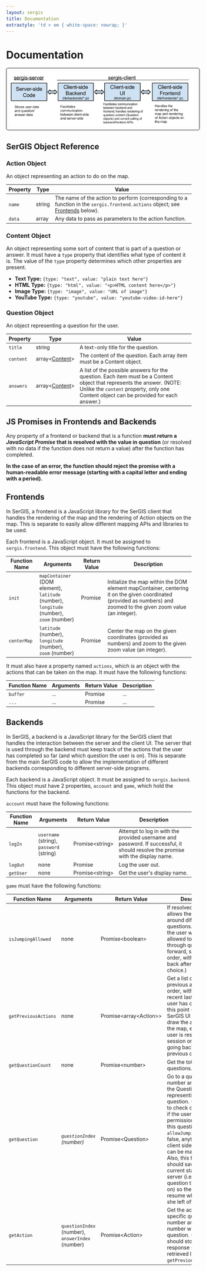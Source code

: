 ```yaml
---
layout: sergis
title: Documentation
extrastyle: 'td > em { white-space: nowrap; }'
---
```

# Documentation

<p style="text-align: center;"><img src="server-client.png" style="border: 1px solid black; padding: 10px; border-radius: 5px;"></p>

## SerGIS Object Reference

### Action Object

An object representing an action to do on the map.

| Property | Type   | Value
| -------- | -----  | -----
| `name`   | string |  The name of the action to perform (corresponding to a function in the `sergis.frontend.actions` object; see [Frontends](#frontends) below).
| `data`   | array  | Any data to pass as parameters to the action function.

### Content Object

An object representing some sort of content that is part of a question or answer. It must have a `type` property that identifies what type of content it is. The value of the `type` property determines which other properties are present.

 - **Text Type:** `{type: "text", value: "plain text here"}`
 - **HTML Type:** `{type: "html", value: "<p>HTML content here</p>"}`
 - **Image Type:** `{type: "image", value: "URL of image"}`
 - **YouTube Type:** `{type: "youtube", value: "youtube-video-id-here"}`

### Question Object

An object representing a question for the user.

| Property  | Type   | Value
| --------  | ----   | -----
| `title`   | string | A text-only title for the question.
| `content` | array&lt;[Content](#content-object "SerGIS Content Object")&gt; | The content of the question. Each array item must be a Content object.
| `answers` | array&lt;[Content](#content-object "SerGIS Content Object")&gt; | A list of the possible answers for the question. Each item must be a Content object that represents the answer. (NOTE: Unlike the `content` property, only one Content object can be provided for each answer.)

## JS Promises in Frontends and Backends

Any property of a frontend or backend that is a function **must return a *JavaScript Promise* that is resolved with the value in question** (or resolved with no data if the function does not return a value) after the function has completed.

**In the case of an error, the function should reject the promise with a human-readable error message (starting with a capital letter and ending with a period).**

## Frontends

In SerGIS, a frontend is a JavaScript library for the SerGIS client that handles the rendering of the map and the rendering of Action objects on the map. This is separate to easily allow different mapping APIs and libraries to be used.

Each frontend is a JavaScript object. It must be assigned to `sergis.frontend`. This object must have the following functions:

| Function Name | Arguments | Return Value | Description
| ------------- | --------- | ------------ | -----------
| `init` | `mapContainer` (DOM element), <br> `latitude` (number), <br> `longitude` (number), <br> `zoom` (number) | Promise | Initialize the map within the DOM element mapContainer, centering it on the given coordinated (provided as numbers) and zoomed to the given zoom value (an integer).
| `centerMap` | `latitude` (number), <br> `longitude` (number), <br> `zoom` (number) | Promise | Center the map on the given coordinates (provided as numbers) and zoom to the given zoom value (an integer).

It must also have a property named `actions`, which is an object with the actions that can be taken on the map. It must have the following functions:

| Function Name | Arguments | Return Value | Description
| ------------- | --------- | ------------ | -----------
| `buffer` | ... | Promise | ...
| `...` | ... | Promise | ...

## Backends

In SerGIS, a backend is a JavaScript library for the SerGIS client that handles the interaction between the server and the client UI. The server that is used through the backend must keep track of the actions that the user has completed so far (and which question the user is on). This is separate from the main SerGIS code to allow the implementation of different backends corresponding to different server-side programs.

Each backend is a JavaScript object. It must be assigned to `sergis.backend`. This object must have 2 properties, `account` and `game`, which hold the functions for the backend.

`account` must have the following functions:

| Function Name | Arguments | Return Value | Description
| ------------- | --------- | ------------ | -----------
| `logIn` | `username` (string), <br> `password` (string) | Promise&lt;string&gt; | Attempt to log in with the provided username and password. If successful, it should resolve the promise with the display name.
| `logOut` | none | Promise | Log the user out.
| `getUser` | none | Promise&lt;string&gt; | Get the user's display name.

`game` must have the following functions:

| Function Name | Arguments | Return Value | Description
| ------------- | --------- | ------------ | -----------
| `isJumpingAllowed` | none | Promise&lt;boolean&gt; | If resolved to `true`, allows the user to skip around different questions. (If `false`, the user will only be allowed to proceed through questions in a forward, sequential order, without going back after making a choice.)
| `getPreviousActions` | none | Promise&lt;array&lt;Action&gt;&gt; | Get a list of all the previous actions (in order, with the most recent last) that the user has chosen up to this point (used if the SerGIS UI has to re-draw the actions on the map, e.g. if the user is restarting the session or if the user is going back to a previous question).
| `getQuestionCount` | none | Promise&lt;number&gt; | Get the total number of questions.
| `getQuestion` | *`questionIndex` (number)* | Promise&lt;Question&gt; | Go to a question number and returns the Question object representing the question. (Make sure to check on the server if the user has permission to go to this question; even if `allowJumpingAround` is false, anything on the client side of things can be manipulated.) Also, this function should save the current state on the server (i.e. which question the user is on) so the user can resume where he or she left off.
| `getAction` | `questionIndex` (number), <br> `answerIndex` (number) | Promise&lt;Action&gt; | Get the action for a specific question number and answer number within that question. (The server should store the user's response so it can be retrieved later using `getPreviousActions()`.)
